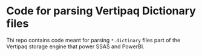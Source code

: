 # Code for parsing Vertipaq Dictionary files
Thi repo contains code meant for parsing `*.dictinary` files part of the Vertipaq storage engine that power SSAS and PowerBI.